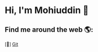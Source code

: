 # Hi, I'm Mohiuddin 🐧


## Find me around the web 🌎: <br>
[📌] <a href="https://github.com/mohiuhere">Git</a>
